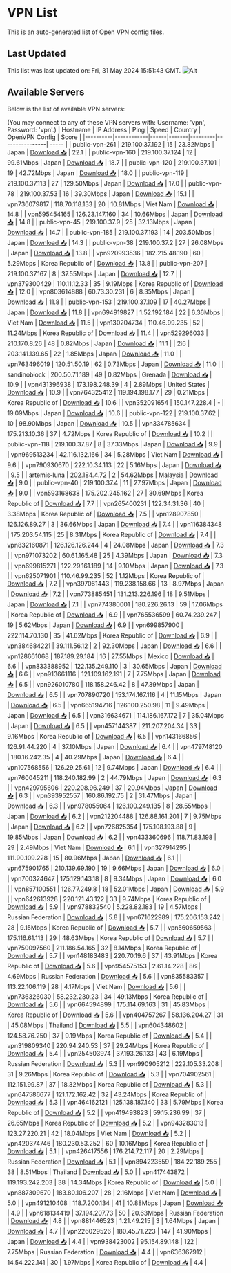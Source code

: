 # VPN List

This is an auto-generated list of Open VPN config files.

## Last Updated

This list was last updated on: Fri, 31 May 2024 15:51:43 GMT.
![Alt](https://repobeats.axiom.co/api/embed/186b98318ef1479477931607c1ad7d823f12451f.svg "Repobeats analytics image")

## Available Servers

Below is the list of available VPN servers:

(You may connect to any of these VPN servers with: Username: 'vpn', Password: 'vpn'.)
| Hostname | IP Address | Ping | Speed | Country | OpenVPN Config | Score |
|----------|------------|------|-------|---------|----------------| ----- |
| public-vpn-261 | 219.100.37.192 | 15 | 23.82Mbps | Japan | [Download 📥](./configs/server_0_JP.ovpn) | 22.1 |
| public-vpn-160 | 219.100.37.124 | 12 | 99.61Mbps | Japan | [Download 📥](./configs/server_1_JP.ovpn) | 18.7 |
| public-vpn-120 | 219.100.37.101 | 19 | 42.72Mbps | Japan | [Download 📥](./configs/server_2_JP.ovpn) | 18.0 |
| public-vpn-119 | 219.100.37.113 | 27 | 129.50Mbps | Japan | [Download 📥](./configs/server_3_JP.ovpn) | 17.0 |
| public-vpn-78 | 219.100.37.53 | 16 | 39.30Mbps | Japan | [Download 📥](./configs/server_4_JP.ovpn) | 15.1 |
| vpn736079817 | 118.70.118.133 | 20 | 10.81Mbps | Viet Nam | [Download 📥](./configs/server_5_VN.ovpn) | 14.8 |
| vpn595454165 | 126.23.147.160 | 34 | 10.66Mbps | Japan | [Download 📥](./configs/server_6_JP.ovpn) | 14.8 |
| public-vpn-45 | 219.100.37.9 | 25 | 32.13Mbps | Japan | [Download 📥](./configs/server_7_JP.ovpn) | 14.7 |
| public-vpn-185 | 219.100.37.193 | 14 | 203.50Mbps | Japan | [Download 📥](./configs/server_8_JP.ovpn) | 14.3 |
| public-vpn-38 | 219.100.37.2 | 27 | 26.08Mbps | Japan | [Download 📥](./configs/server_9_JP.ovpn) | 13.8 |
| vpn920993536 | 182.215.48.190 | 60 | 5.29Mbps | Korea Republic of | [Download 📥](./configs/server_10_KR.ovpn) | 13.8 |
| public-vpn-207 | 219.100.37.167 | 8 | 37.55Mbps | Japan | [Download 📥](./configs/server_11_JP.ovpn) | 12.7 |
| vpn379300429 | 110.11.12.33 | 35 | 9.19Mbps | Korea Republic of | [Download 📥](./configs/server_12_KR.ovpn) | 12.0 |
| vpn803614888 | 60.73.30.231 | 6 | 8.35Mbps | Japan | [Download 📥](./configs/server_13_JP.ovpn) | 11.8 |
| public-vpn-153 | 219.100.37.109 | 17 | 40.27Mbps | Japan | [Download 📥](./configs/server_14_JP.ovpn) | 11.8 |
| vpn694919827 | 1.52.192.184 | 22 | 6.36Mbps | Viet Nam | [Download 📥](./configs/server_15_VN.ovpn) | 11.5 |
| vpn130204734 | 110.46.99.235 | 52 | 11.24Mbps | Korea Republic of | [Download 📥](./configs/server_16_KR.ovpn) | 11.4 |
| vpn529296033 | 210.170.8.26 | 48 | 0.82Mbps | Japan | [Download 📥](./configs/server_17_JP.ovpn) | 11.1 |
| 2i6 | 203.141.139.65 | 22 | 1.85Mbps | Japan | [Download 📥](./configs/server_18_JP.ovpn) | 11.0 |
| vpn763496019 | 120.51.50.19 | 62 | 0.73Mbps | Japan | [Download 📥](./configs/server_19_JP.ovpn) | 11.0 |
| sandinoblock | 200.50.71.189 | 49 | 0.82Mbps | Grenada | [Download 📥](./configs/server_20_GD.ovpn) | 10.9 |
| vpn431396938 | 173.198.248.39 | 4 | 2.89Mbps | United States | [Download 📥](./configs/server_21_US.ovpn) | 10.9 |
| vpn764325412 | 119.194.198.177 | 29 | 0.21Mbps | Korea Republic of | [Download 📥](./configs/server_22_KR.ovpn) | 10.6 |
| vpn352091654 | 150.147.228.4 | - | 19.09Mbps | Japan | [Download 📥](./configs/server_23_JP.ovpn) | 10.6 |
| public-vpn-122 | 219.100.37.62 | 10 | 98.90Mbps | Japan | [Download 📥](./configs/server_24_JP.ovpn) | 10.5 |
| vpn334785634 | 175.213.10.36 | 37 | 4.72Mbps | Korea Republic of | [Download 📥](./configs/server_25_KR.ovpn) | 10.2 |
| public-vpn-118 | 219.100.37.87 | 8 | 37.33Mbps | Japan | [Download 📥](./configs/server_26_JP.ovpn) | 9.9 |
| vpn969513234 | 42.116.132.166 | 34 | 5.28Mbps | Viet Nam | [Download 📥](./configs/server_27_VN.ovpn) | 9.6 |
| vpn790930670 | 222.10.34.113 | 22 | 5.16Mbps | Japan | [Download 📥](./configs/server_28_JP.ovpn) | 9.5 |
| artemis-luna | 202.184.4.72 | 2 | 54.62Mbps | Malaysia | [Download 📥](./configs/server_29_MY.ovpn) | 9.0 |
| public-vpn-40 | 219.100.37.4 | 11 | 27.97Mbps | Japan | [Download 📥](./configs/server_30_JP.ovpn) | 9.0 |
| vpn593168638 | 175.202.245.162 | 27 | 30.69Mbps | Korea Republic of | [Download 📥](./configs/server_31_KR.ovpn) | 7.7 |
| vpn265400231 | 122.34.31.36 | 40 | 3.38Mbps | Korea Republic of | [Download 📥](./configs/server_32_KR.ovpn) | 7.5 |
| vpn128907850 | 126.126.89.27 | 3 | 36.66Mbps | Japan | [Download 📥](./configs/server_33_JP.ovpn) | 7.4 |
| vpn116384348 | 175.203.54.115 | 25 | 8.31Mbps | Korea Republic of | [Download 📥](./configs/server_34_KR.ovpn) | 7.4 |
| vpn832160871 | 126.126.126.244 | 4 | 24.08Mbps | Japan | [Download 📥](./configs/server_35_JP.ovpn) | 7.3 |
| vpn971073202 | 60.61.165.48 | 25 | 4.39Mbps | Japan | [Download 📥](./configs/server_36_JP.ovpn) | 7.3 |
| vpn699815271 | 122.29.161.189 | 14 | 9.10Mbps | Japan | [Download 📥](./configs/server_37_JP.ovpn) | 7.3 |
| vpn625071901 | 110.46.99.235 | 52 | 1.12Mbps | Korea Republic of | [Download 📥](./configs/server_38_KR.ovpn) | 7.2 |
| vpn397061443 | 119.238.158.66 | 13 | 8.97Mbps | Japan | [Download 📥](./configs/server_39_JP.ovpn) | 7.2 |
| vpn773885451 | 131.213.226.196 | 18 | 9.51Mbps | Japan | [Download 📥](./configs/server_40_JP.ovpn) | 7.1 |
| vpn774380001 | 180.226.26.13 | 59 | 17.06Mbps | Korea Republic of | [Download 📥](./configs/server_41_KR.ovpn) | 6.9 |
| vpn765536599 | 60.74.239.247 | 19 | 5.62Mbps | Japan | [Download 📥](./configs/server_42_JP.ovpn) | 6.9 |
| vpn699857900 | 222.114.70.130 | 35 | 41.62Mbps | Korea Republic of | [Download 📥](./configs/server_43_KR.ovpn) | 6.9 |
| vpn384684221 | 39.111.56.12 | 2 | 92.30Mbps | Japan | [Download 📥](./configs/server_44_JP.ovpn) | 6.6 |
| vpn128661068 | 187.189.29.184 | 16 | 27.55Mbps | Mexico | [Download 📥](./configs/server_45_MX.ovpn) | 6.6 |
| vpn833388952 | 122.135.249.110 | 3 | 30.65Mbps | Japan | [Download 📥](./configs/server_46_JP.ovpn) | 6.6 |
| vpn913661116 | 121.109.162.191 | 7 | 7.75Mbps | Japan | [Download 📥](./configs/server_47_JP.ovpn) | 6.5 |
| vpn926010780 | 118.158.246.42 | 8 | 47.39Mbps | Japan | [Download 📥](./configs/server_48_JP.ovpn) | 6.5 |
| vpn707890720 | 153.174.167.116 | 4 | 11.15Mbps | Japan | [Download 📥](./configs/server_49_JP.ovpn) | 6.5 |
| vpn665194716 | 126.100.250.98 | 11 | 9.49Mbps | Japan | [Download 📥](./configs/server_50_JP.ovpn) | 6.5 |
| vpn316634671 | 114.186.167.172 | 7 | 35.04Mbps | Japan | [Download 📥](./configs/server_51_JP.ovpn) | 6.5 |
| vpn457144387 | 211.207.204.34 | 33 | 9.16Mbps | Korea Republic of | [Download 📥](./configs/server_52_KR.ovpn) | 6.5 |
| vpn143166856 | 126.91.44.220 | 4 | 37.10Mbps | Japan | [Download 📥](./configs/server_53_JP.ovpn) | 6.4 |
| vpn479748120 | 180.16.242.35 | 4 | 40.29Mbps | Japan | [Download 📥](./configs/server_54_JP.ovpn) | 6.4 |
| vpn107568556 | 126.29.25.61 | 12 | 9.74Mbps | Japan | [Download 📥](./configs/server_55_JP.ovpn) | 6.4 |
| vpn760045211 | 118.240.182.99 | 2 | 44.79Mbps | Japan | [Download 📥](./configs/server_56_JP.ovpn) | 6.3 |
| vpn429795606 | 220.208.96.249 | 37 | 20.94Mbps | Japan | [Download 📥](./configs/server_57_JP.ovpn) | 6.3 |
| vpn393952557 | 160.86.192.75 | 2 | 31.47Mbps | Japan | [Download 📥](./configs/server_58_JP.ovpn) | 6.3 |
| vpn978055064 | 126.100.249.135 | 8 | 28.55Mbps | Japan | [Download 📥](./configs/server_59_JP.ovpn) | 6.2 |
| vpn212204488 | 126.88.161.201 | 7 | 9.75Mbps | Japan | [Download 📥](./configs/server_60_JP.ovpn) | 6.2 |
| vpn726825354 | 175.108.193.88 | 9 | 19.85Mbps | Japan | [Download 📥](./configs/server_61_JP.ovpn) | 6.2 |
| vpn433360696 | 118.71.83.198 | 29 | 2.49Mbps | Viet Nam | [Download 📥](./configs/server_62_VN.ovpn) | 6.1 |
| vpn327914295 | 111.90.109.228 | 15 | 80.96Mbps | Japan | [Download 📥](./configs/server_63_JP.ovpn) | 6.1 |
| vpn675901765 | 210.139.69.190 | 19 | 9.66Mbps | Japan | [Download 📥](./configs/server_64_JP.ovpn) | 6.0 |
| vpn700324647 | 175.129.143.18 | 8 | 9.34Mbps | Japan | [Download 📥](./configs/server_65_JP.ovpn) | 6.0 |
| vpn857100551 | 126.77.249.8 | 18 | 52.01Mbps | Japan | [Download 📥](./configs/server_66_JP.ovpn) | 5.9 |
| vpn642613928 | 220.121.43.122 | 33 | 9.74Mbps | Korea Republic of | [Download 📥](./configs/server_67_KR.ovpn) | 5.9 |
| vpn978832540 | 5.228.82.183 | 19 | 4.57Mbps | Russian Federation | [Download 📥](./configs/server_68_RU.ovpn) | 5.8 |
| vpn671622989 | 175.206.153.242 | 28 | 9.15Mbps | Korea Republic of | [Download 📥](./configs/server_69_KR.ovpn) | 5.7 |
| vpn560659563 | 175.116.61.113 | 29 | 48.63Mbps | Korea Republic of | [Download 📥](./configs/server_70_KR.ovpn) | 5.7 |
| vpn750097560 | 211.186.54.165 | 32 | 8.14Mbps | Korea Republic of | [Download 📥](./configs/server_71_KR.ovpn) | 5.7 |
| vpn148183483 | 220.70.19.6 | 37 | 43.91Mbps | Korea Republic of | [Download 📥](./configs/server_72_KR.ovpn) | 5.6 |
| vpn954575153 | 2.61.14.228 | 86 | 4.69Mbps | Russian Federation | [Download 📥](./configs/server_73_RU.ovpn) | 5.6 |
| vpn835583357 | 113.22.106.119 | 28 | 4.17Mbps | Viet Nam | [Download 📥](./configs/server_74_VN.ovpn) | 5.6 |
| vpn736326030 | 58.232.230.23 | 34 | 49.13Mbps | Korea Republic of | [Download 📥](./configs/server_75_KR.ovpn) | 5.6 |
| vpn664594899 | 175.114.69.163 | 31 | 45.83Mbps | Korea Republic of | [Download 📥](./configs/server_76_KR.ovpn) | 5.6 |
| vpn404757267 | 58.136.204.27 | 31 | 45.08Mbps | Thailand | [Download 📥](./configs/server_77_TH.ovpn) | 5.5 |
| vpn604348602 | 124.58.76.250 | 37 | 9.19Mbps | Korea Republic of | [Download 📥](./configs/server_78_KR.ovpn) | 5.4 |
| vpn319809340 | 220.94.240.53 | 37 | 29.24Mbps | Korea Republic of | [Download 📥](./configs/server_79_KR.ovpn) | 5.4 |
| vpn254503974 | 37.193.26.133 | 43 | 6.19Mbps | Russian Federation | [Download 📥](./configs/server_80_RU.ovpn) | 5.3 |
| vpn990905212 | 222.105.33.208 | 31 | 9.26Mbps | Korea Republic of | [Download 📥](./configs/server_81_KR.ovpn) | 5.3 |
| vpn704902561 | 112.151.99.87 | 37 | 18.32Mbps | Korea Republic of | [Download 📥](./configs/server_82_KR.ovpn) | 5.3 |
| vpn647586677 | 121.172.162.42 | 32 | 43.24Mbps | Korea Republic of | [Download 📥](./configs/server_83_KR.ovpn) | 5.3 |
| vpn464162121 | 125.138.187.140 | 33 | 5.79Mbps | Korea Republic of | [Download 📥](./configs/server_84_KR.ovpn) | 5.2 |
| vpn419493823 | 59.15.236.99 | 37 | 26.65Mbps | Korea Republic of | [Download 📥](./configs/server_85_KR.ovpn) | 5.2 |
| vpn943283013 | 123.27.220.21 | 42 | 18.04Mbps | Viet Nam | [Download 📥](./configs/server_86_VN.ovpn) | 5.2 |
| vpn420374746 | 180.230.53.252 | 60 | 10.16Mbps | Korea Republic of | [Download 📥](./configs/server_87_KR.ovpn) | 5.1 |
| vpn426417556 | 176.214.72.117 | 20 | 2.29Mbps | Russian Federation | [Download 📥](./configs/server_88_RU.ovpn) | 5.1 |
| vpn894223559 | 184.22.189.255 | 38 | 8.51Mbps | Thailand | [Download 📥](./configs/server_89_TH.ovpn) | 5.0 |
| vpn417443872 | 119.193.242.203 | 38 | 14.34Mbps | Korea Republic of | [Download 📥](./configs/server_90_KR.ovpn) | 5.0 |
| vpn887309670 | 183.80.106.207 | 28 | 2.16Mbps | Viet Nam | [Download 📥](./configs/server_91_VN.ovpn) | 5.0 |
| vpn491210408 | 118.7.200.134 | 41 | 10.88Mbps | Japan | [Download 📥](./configs/server_92_JP.ovpn) | 4.9 |
| vpn618134419 | 37.194.207.73 | 50 | 20.63Mbps | Russian Federation | [Download 📥](./configs/server_93_RU.ovpn) | 4.8 |
| vpn881446523 | 1.21.49.215 | 3 | 1.64Mbps | Japan | [Download 📥](./configs/server_94_JP.ovpn) | 4.7 |
| vpn226029526 | 180.45.71.223 | 147 | 41.90Mbps | Japan | [Download 📥](./configs/server_95_JP.ovpn) | 4.4 |
| vpn938423002 | 95.154.89.148 | 122 | 7.75Mbps | Russian Federation | [Download 📥](./configs/server_96_RU.ovpn) | 4.4 |
| vpn636367912 | 14.54.222.141 | 30 | 1.97Mbps | Korea Republic of | [Download 📥](./configs/server_97_KR.ovpn) | 4.4 |
